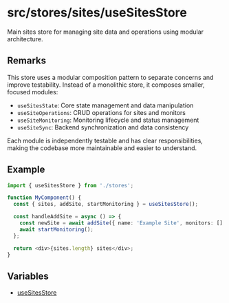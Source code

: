 # src/stores/sites/useSitesStore

Main sites store for managing site data and operations using modular architecture.

## Remarks

This store uses a modular composition pattern to separate concerns and improve
testability. Instead of a monolithic store, it composes smaller, focused modules:

- `useSitesState`: Core state management and data manipulation
- `useSiteOperations`: CRUD operations for sites and monitors
- `useSiteMonitoring`: Monitoring lifecycle and status management
- `useSiteSync`: Backend synchronization and data consistency

Each module is independently testable and has clear responsibilities, making
the codebase more maintainable and easier to understand.

## Example

```typescript
import { useSitesStore } from './stores';

function MyComponent() {
  const { sites, addSite, startMonitoring } = useSitesStore();

  const handleAddSite = async () => {
    const newSite = await addSite({ name: 'Example Site', monitors: [] });
    await startMonitoring();
  };

  return <div>{sites.length} sites</div>;
}
```

## Variables

- [useSitesStore](variables/useSitesStore.md)
